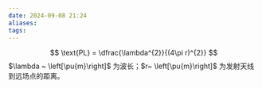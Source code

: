 ```yaml
---
date: 2024-09-08 21:24
aliases: 
tags: 
---
```

$$
\text{PL} = \dfrac{\lambda^{2}}{(4\pi r)^{2}}
$$
$\lambda ~ \left[\pu{m}\right]$ 为波长；$r~ \left[\pu{m}\right]$ 为发射天线到远场点的距离。